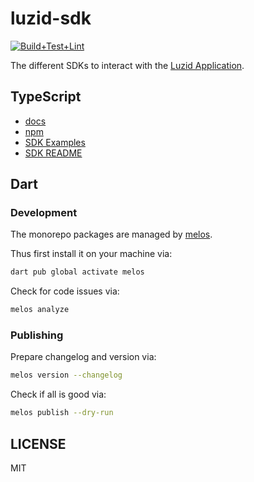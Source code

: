 # luzid-sdk

[![Build+Test+Lint](https://github.com/luzid-app/luzid-sdk/actions/workflows/build-test-lint.yml/badge.svg)](https://github.com/luzid-app/luzid-sdk/actions/workflows/build-test-lint.yml)

The different SDKs to interact with the [Luzid Application](https://luzid.app).

## TypeScript

- [docs](https://luzid.app/luzid-sdk/docs/ts/classes/_luzid_sdk.luzid_sdk.LuzidSdk.html)
- [npm](https://www.npmjs.com/package/@luzid/sdk)
- [SDK Examples](ts/examples/README.md)
- [SDK README](ts/packages/luzid-sdk/README.md)

## Dart

### Development

The monorepo packages are managed by [melos](https://github.com/invertase/melos).

Thus first install it on your machine via:

```sh
dart pub global activate melos
```

Check for code issues via:

```sh
melos analyze
```

### Publishing

Prepare changelog and version via:

```sh
melos version --changelog
```

Check if all is good via:

```sh
melos publish --dry-run
```

## LICENSE

MIT

